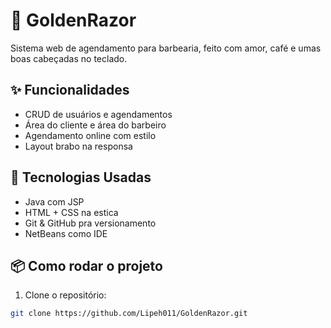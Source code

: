 # 🧔 GoldenRazor

Sistema web de agendamento para barbearia, feito com amor, café e umas boas cabeçadas no teclado.

## ✨ Funcionalidades

- CRUD de usuários e agendamentos
- Área do cliente e área do barbeiro
- Agendamento online com estilo
- Layout brabo na responsa

## 🚀 Tecnologias Usadas

- Java com JSP
- HTML + CSS na estica
- Git & GitHub pra versionamento
- NetBeans como IDE

## 📦 Como rodar o projeto

1. Clone o repositório:

```bash
git clone https://github.com/Lipeh011/GoldenRazor.git
